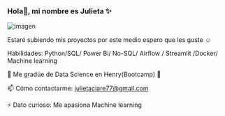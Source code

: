 ### Hola👋, mi nombre es Julieta ✨


![imagen](https://stories.freepiklabs.com/api/vectors/contact-us/rafiki/render?color=&background=complete&hide=)

Estaré subiendo mis proyectos por este medio espero que les guste ☺️

Habilidades: Python/SQL/ Power Bi/ No-SQL/ Airflow / Streamlit /Docker/ Machine learning


🌱 Me gradúe de Data Science en Henry(Bootcamp) 🎉

📫 Cómo contactarme: julietaciare77@gmail.com

⚡ Dato curioso: Me apasiona Machine learning

